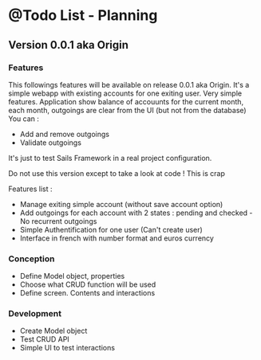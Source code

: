 @Todo List - Planning
=====================


Version 0.0.1 aka Origin
------------------------

### Features

This followings features will be available on release 0.0.1 aka Origin. It's a simple
webapp with existing accounts for one exiting user. Very simple features. Application
show balance of accouunts for the current month, each month, outgoings are clear from 
the UI (but not from the database) You can :
* Add and remove outgoings
* Validate outgoings

It's just to test Sails
Framework in a real project configuration. 

Do not use this version except to take a look at code ! This is crap

Features list :

* Manage exiting simple account (without save account option)
* Add outgoings for each account with 2 states : pending and checked - No recurrent outgoings
* Simple Authentification for one user (Can't create user)
* Interface in french with number format and euros currency

### Conception

* Define Model object, properties
* Choose what CRUD function will be used
* Define screen. Contents and interactions

### Development

* Create Model object
* Test CRUD API
* Simple UI to test interactions

